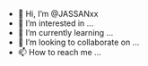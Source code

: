 - 👋 Hi, I’m @JASSANxx
- 👀 I’m interested in ...
- 🌱 I’m currently learning ...
- 💞️ I’m looking to collaborate on ...
- 📫 How to reach me ...

<!---
JASSANxx/JASSANxx is a ✨ special ✨ repository because its `README.md` (this file) appears on your GitHub profile.
You can click the Preview link to take a look at your changes.
--->
